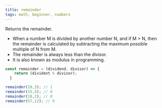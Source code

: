 ```yaml
---
title: remainder
tags: math, beginner, numbers
---
```


Returns the remainder.

- When a number M is divided by another number N, and if M > N, then the remainder is calculated by subtracting the maximum possible multiple of N from M.
- The remainder is always less than the divisor.
- It is also known as modulus in programming.

```js
const remainder = (dividend, divisor) => {
    return (divident % divisor);
  }
```

```js
remainder(10,3); // 1
remainder(15,5); // 0
remainder(10,2); // 0
remainder(57,12); // 9
```